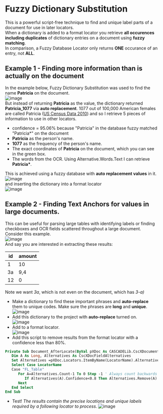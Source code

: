 # Fuzzy Dictionary Substitution
This is a powerful script-free technique to find and unique label parts of a document for use in later locators.  
When a dictionary is added to a format locator you retrieve **all occurences including duplicates** of dictionary entries on a document using **fuzzy matching**.  
In comparison, a Fuzzy Database Locator only returns **ONE** occurance of an entry, not **ALL**. 
## Example 1 - Finding more information than is actually on the document
In the example below, Fuzzy Dictionary Substitution was used to find the name **Patricia** on the document.  
![image](https://user-images.githubusercontent.com/47416964/128848989-941a9e6b-49e4-48ba-9112-f869f7c4645b.png)  
But instead of returning **Patricia** as the value, the dictionary returned **Patricia_1077** via **auto replacement**. 1077 out of 100,000 American females are called Patricia ([US Census Data 2010](https://namecensus.com/female_names.htm))
and so I retrieve 5 pieces of information to use in other locators.
* confidence = 95.06% because "Patricia" in the database fuzzy matched "Patricia*" on the document
* **Patricia** as the person's name.
* **1077** as the frequency of the person's name.
* The exact coordinates of **Patricia** on the document, which you can see in the green box. 
* The words from the OCR. Using Alternative.Words.Text I can retrieve **Patricia\***.  

This is achieved using a fuzzy database with **auto replacement values** in it.  
![image](https://user-images.githubusercontent.com/47416964/128849883-b6d5dd0d-c4f4-4964-8159-62e1fd8fcab1.png)  
and inserting the dictionary into a format locator  
![image](https://user-images.githubusercontent.com/47416964/128849585-1d2f3dce-6609-4f7e-abc5-68ded174ebb0.png)  
## Example 2 - Finding Text Anchors for values in large documents.  
This can be useful for parsing large tables with identifying labels or finding checkboxes and OCR fields scattered throughout a large document.  
Consider this example.  
![image](https://user-images.githubusercontent.com/47416964/128855138-93ce459a-657f-4789-ab96-c1b7bfffda82.png)  
And say you are interested in extracting these results:

| id | amount |
|----|--------|
| 1 | 10 |
| 3a | 9,4 |
| 12 | 0 |

Note we want *3a*, which is not even on the document, which has *3-a)*
* Make a dictionary to find these important phrases and **auto-replace** them to unique codes. Make sure the phrases are **long** and **unique**.  
![image](https://user-images.githubusercontent.com/47416964/128852949-3edd2ba8-d9e9-4a25-8c4a-683a655f02be.png)
* Add this dictionary to the project with **auto-replace** turned on.  
![image](https://user-images.githubusercontent.com/47416964/128853186-f0859ffa-e06b-48cc-b087-7423bf22cf3f.png)
* Add to a format locator.  
![image](https://user-images.githubusercontent.com/47416964/128853365-fa69f07e-5055-49d6-886c-90fa49d8226e.png)
* Add this script to remove results from the format locator with a confidence less than 80%.
```vb
Private Sub Document_AfterLocate(ByVal pXDoc As CASCADELib.CscXDocument, ByVal LocatorName As String)
   Dim A As Long, Alternatives As CscXDocFieldAlternatives
   Set Alternatives =pXDoc.Locators.ItemByName(LocatorName).Alternatives
   Select Case LocatorName
   Case "FL_Table"
      For A=Alternatives.Count-1 To 0 Step -1 ' Always count backwards if deleting
         If Alternatives(A).Confidence<0.8 Then Alternatives.Remove(A)
      Next
   End Select
End Sub
```
* Test! *The results contain the precise locations and unique labels required by a following locator to process*.
![image](https://user-images.githubusercontent.com/47416964/128853742-a1d92d5e-97b1-4c50-bc23-7f9b3322632a.png)


